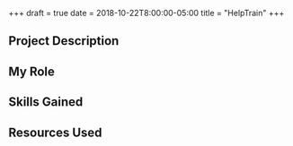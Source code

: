 +++
draft = true
date = 2018-10-22T8:00:00-05:00
title = "HelpTrain"
+++

## Project Description

## My Role

## Skills Gained

## Resources Used
